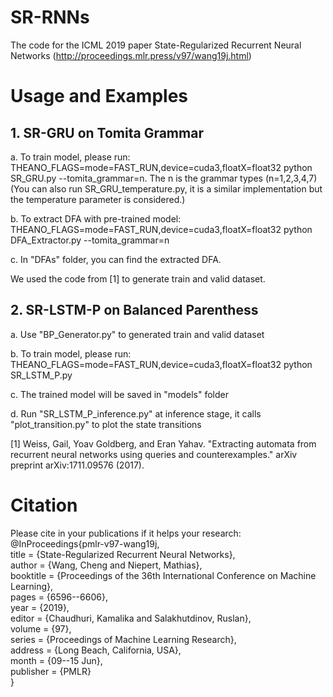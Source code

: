 # SR-RNNs
The code for the ICML 2019 paper State-Regularized Recurrent Neural Networks (http://proceedings.mlr.press/v97/wang19j.html)

# Usage and Examples  
   ## 1. SR-GRU on Tomita Grammar
   
   a. To train model, please run: THEANO_FLAGS=mode=FAST_RUN,device=cuda3,floatX=float32 python SR_GRU.py  --tomita_grammar=n. The n is the grammar types (n=1,2,3,4,7) (You can also run SR_GRU_temperature.py, it is a similar implementation but the temperature parameter is considered.)
   
   b. To extract DFA with pre-trained model: THEANO_FLAGS=mode=FAST_RUN,device=cuda3,floatX=float32 python DFA_Extractor.py --tomita_grammar=n
   
   c. In "DFAs" folder, you can find the extracted DFA.
   
   We used the code from [1] to generate train and valid dataset.
   
   ## 2. SR-LSTM-P on Balanced Parenthess 
   
   a. Use "BP_Generator.py" to generated train and valid dataset
   
   b. To train model, please run: THEANO_FLAGS=mode=FAST_RUN,device=cuda3,floatX=float32 python SR_LSTM_P.py
   
   c. The trained model will be saved in "models" folder
   
   d. Run "SR_LSTM_P_inference.py" at inference stage, it calls "plot_transition.py" to plot the state transitions

[1] Weiss, Gail, Yoav Goldberg, and Eran Yahav. "Extracting automata from recurrent neural networks using queries and counterexamples." arXiv preprint arXiv:1711.09576 (2017).      

# Citation
Please cite in your publications if it helps your research:  
        @InProceedings{pmlr-v97-wang19j,  
          title = 	 {State-Regularized Recurrent Neural Networks},  
          author = 	 {Wang, Cheng and Niepert, Mathias},  
          booktitle = 	 {Proceedings of the 36th International Conference on Machine Learning},  
          pages = 	 {6596--6606},  
          year = 	 {2019},  
          editor = 	 {Chaudhuri, Kamalika and Salakhutdinov, Ruslan},  
          volume = 	 {97},  
          series = 	 {Proceedings of Machine Learning Research},  
          address = 	 {Long Beach, California, USA},  
          month = 	 {09--15 Jun},  
          publisher = 	 {PMLR}  
        }
